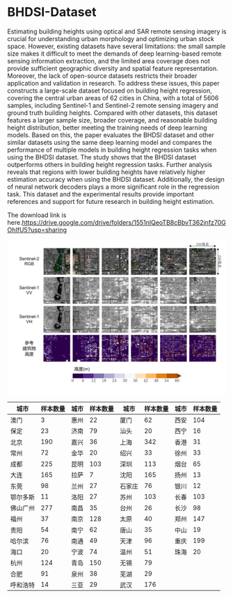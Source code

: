 # BHDSI-Dataset
Estimating building heights using optical and SAR remote sensing imagery is crucial for understanding urban morphology and optimizing urban stock space. However, existing datasets have several limitations: the small sample size makes it difficult to meet the demands of deep learning-based remote sensing information extraction, and the limited area coverage does not provide sufficient geographic diversity and spatial feature representation. Moreover, the lack of open-source datasets restricts their broader application and validation in research. To address these issues, this paper constructs a large-scale dataset focused on building height regression, covering the central urban areas of 62 cities in China, with a total of 5606 samples, including Sentinel-1 and Sentinel-2 remote sensing imagery and ground truth building heights. Compared with other datasets, this dataset features a larger sample size, broader coverage, and reasonable building height distribution, better meeting the training needs of deep learning models. Based on this, the paper evaluates the BHDSI dataset and other similar datasets using the same deep learning model and compares the performance of multiple models in building height regression tasks when using the BHDSI dataset. The study shows that the BHDSI dataset outperforms others in building height regression tasks. Further analysis reveals that regions with lower building heights have relatively higher estimation accuracy when using the BHDSI dataset. Additionally, the design of neural network decoders plays a more significant role in the regression task. This dataset and the experimental results provide important references and support for future research in building height estimation.
 
The download link is here.https://drive.google.com/drive/folders/1551nlQeoTB8cBbvT362jnfz70GOhIfU5?usp=sharing

![sample](https://github.com/tuuuuuuring/BHDSI-Dataset/blob/main/%E5%B8%83%E5%B1%801gai.png)

| 城市       | 样本数量 | 城市       | 样本数量 | 城市       | 样本数量 | 城市       | 样本数量 |
|------------|----------|------------|----------|------------|----------|------------|----------|
| 澳门       | 3        | 惠州       | 22       | 厦门       | 62       | 西安       | 104      |
| 保定       | 23       | 济南       | 79       | 汕头       | 20       | 西宁       | 16       |
| 北京       | 190      | 嘉兴       | 36       | 上海       | 342      | 香港       | 31       |
| 常州       | 72       | 金华       | 20       | 绍兴       | 33       | 徐州       | 33       |
| 成都       | 225      | 昆明       | 103      | 深圳       | 113      | 烟台       | 65       |
| 大连       | 165      | 拉萨       | 7        | 沈阳       | 165      | 扬州       | 13       |
| 东莞       | 98       | 兰州       | 27       | 石家庄     | 76       | 银川       | 12       |
| 鄂尔多斯   | 11       | 洛阳       | 27       | 苏州       | 103      | 长春       | 103      |
| 佛山广州   | 277      | 南昌       | 35       | 台州       | 26       | 长沙       | 98       |
| 福州       | 37       | 南京       | 128      | 太原       | 40       | 郑州       | 147      |
| 贵阳       | 54       | 南宁       | 62       | 唐山       | 35       | 中山       | 19       |
| 哈尔滨     | 76       | 南通       | 49       | 天津       | 96       | 重庆       | 199      |
| 海口       | 20       | 宁波       | 74       | 温州       | 51       | 珠海       | 20       |
| 杭州       | 124      | 青岛       | 150      | 无锡       | 79       |            |          |
| 合肥       | 91       | 泉州       | 38       | 芜湖       | 29       |            |          |
| 呼和浩特   | 14       | 三亚       | 29       | 武汉       | 176      |            |          |
